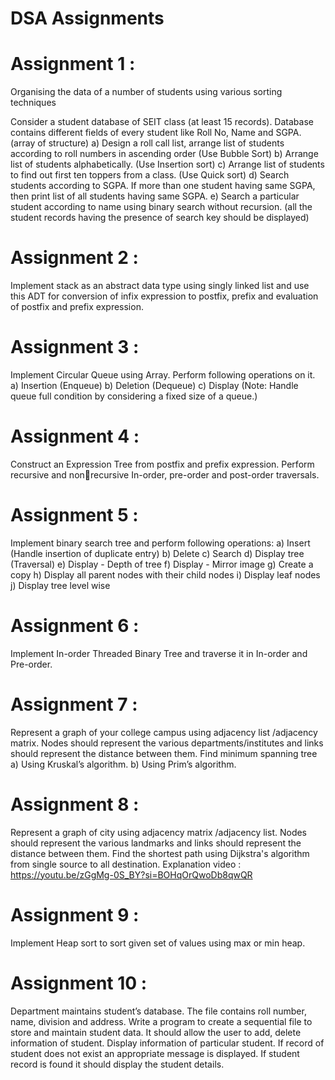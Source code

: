 # DSA Assignments

# Assignment 1 : 
Organising the data of a number of students using various sorting techniques


Consider a student database of SEIT class (at least 15 records). Database contains different fields of 
every student like Roll No, Name and SGPA.(array of structure)
a) Design a roll call list, arrange list of students according to roll numbers in ascending order (Use 
Bubble Sort)
b) Arrange list of students alphabetically. (Use Insertion sort)
c) Arrange list of students to find out first ten toppers from a class. (Use Quick sort)
d) Search students according to SGPA. If more than one student having same SGPA, then print list 
of all students having same SGPA.
e) Search a particular student according to name using binary search without recursion. (all the student records having the presence of search key should be displayed)


# Assignment 2 :
Implement stack as an abstract data type using singly linked list and use this ADT for conversion of 
infix expression to postfix, prefix and evaluation of postfix and prefix expression.


# Assignment 3 : 
Implement Circular Queue using Array. Perform following operations on it.
a) Insertion (Enqueue)
b) Deletion (Dequeue)
c) Display
(Note: Handle queue full condition by considering a fixed size of a queue.)


# Assignment 4 :
Construct an Expression Tree from postfix and prefix expression. Perform recursive and nonrecursive In-order, pre-order and post-order traversals.

# Assignment 5 :
Implement binary search tree and perform following operations:
a) Insert (Handle insertion of duplicate entry)
b) Delete
c) Search
d) Display tree (Traversal)
e) Display - Depth of tree
f) Display - Mirror image
g) Create a copy
h) Display all parent nodes with their child nodes
i) Display leaf nodes
j) Display tree level wise

# Assignment 6 : 
Implement In-order Threaded Binary Tree and traverse it in In-order and Pre-order.

# Assignment 7 : 
Represent a graph of your college campus using adjacency list /adjacency matrix. Nodes should 
represent the various departments/institutes and links should represent the distance between them. 
Find minimum spanning tree
a) Using Kruskal’s algorithm.
b) Using Prim’s algorithm.

# Assignment 8 : 
Represent a graph of city using adjacency matrix /adjacency list. Nodes should represent the various landmarks and links should represent the distance between them. Find the shortest path using 
Dijkstra's algorithm from single source to all destination.
Explanation video : https://youtu.be/zGgMg-0S_BY?si=BOHqOrQwoDb8qwQR

# Assignment 9 :
Implement Heap sort to sort given set of values using max or min heap.

# Assignment 10 :
Department maintains student’s database. The file contains roll number, name, division and address. 
Write a program to create a sequential file to store and maintain student data. It should allow the 
user to add, delete information of student. Display information of particular student. If record of 
student does not exist an appropriate message is displayed. If student record is found it should 
display the student details.

